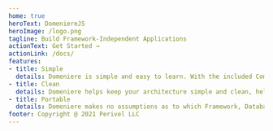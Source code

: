 ```yaml
---
home: true
heroText: DomeniereJS
heroImage: /logo.png
tagline: Build Framework-Independent Applications
actionText: Get Started →
actionLink: /docs/
features:
- title: Simple
  details: Domeniere is simple and easy to learn. With the included Command-Line Interface, you can get started in seconds.
- title: Clean
  details: Domeniere helps keep your architecture simple and clean, helping you stay productive. 
- title: Portable
  details: Domeniere makes no assumptions as to which Framework, Database, or external services you are using.
footer: Copyright @ 2021 Perivel LLC
---
```

